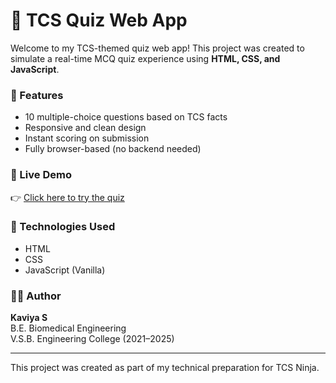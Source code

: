 # 🧠 TCS Quiz Web App

Welcome to my TCS-themed quiz web app! This project was created to simulate a real-time MCQ quiz experience using **HTML, CSS, and JavaScript**.

### 🌟 Features
- 10 multiple-choice questions based on TCS facts
- Responsive and clean design
- Instant scoring on submission
- Fully browser-based (no backend needed)

### 🚀 Live Demo
👉 [Click here to try the quiz](https://KaviyaCodes.github.io/TCSQuizApp)

### 📁 Technologies Used
- HTML
- CSS
- JavaScript (Vanilla)

### 👩‍💻 Author
**Kaviya S**  
B.E. Biomedical Engineering  
V.S.B. Engineering College (2021–2025)

---

This project was created as part of my technical preparation for TCS Ninja.

